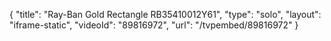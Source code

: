 {
    "title": "Ray-Ban Gold Rectangle RB35410012Y61",
    "type": "solo",
    "layout": "iframe-static",
    "videoId": "89816972",
    "url": "\/tvpembed\/89816972"
}